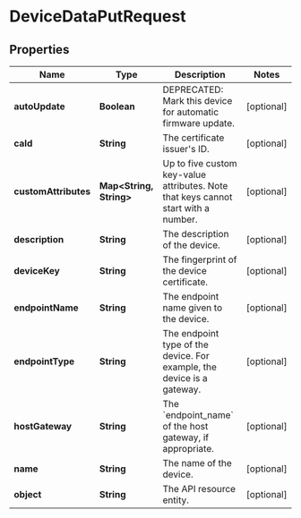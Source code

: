 
# DeviceDataPutRequest

## Properties
Name | Type | Description | Notes
------------ | ------------- | ------------- | -------------
**autoUpdate** | **Boolean** | DEPRECATED: Mark this device for automatic firmware update. |  [optional]
**caId** | **String** | The certificate issuer&#39;s ID. |  [optional]
**customAttributes** | **Map&lt;String, String&gt;** | Up to five custom key-value attributes. Note that keys cannot start with a number. |  [optional]
**description** | **String** | The description of the device. |  [optional]
**deviceKey** | **String** | The fingerprint of the device certificate. |  [optional]
**endpointName** | **String** | The endpoint name given to the device. |  [optional]
**endpointType** | **String** | The endpoint type of the device. For example, the device is a gateway. |  [optional]
**hostGateway** | **String** | The &#x60;endpoint_name&#x60; of the host gateway, if appropriate. |  [optional]
**name** | **String** | The name of the device. |  [optional]
**object** | **String** | The API resource entity. |  [optional]



